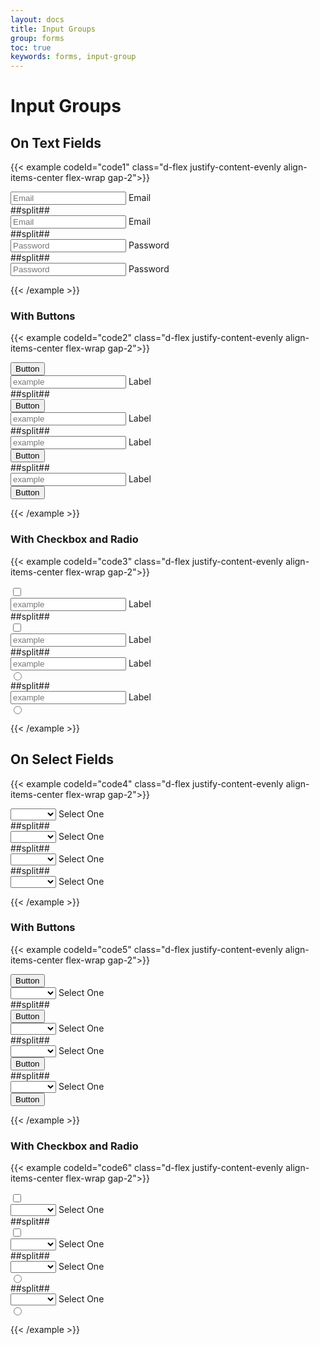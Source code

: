 ```yaml
---
layout: docs
title: Input Groups
group: forms
toc: true
keywords: forms, input-group
---
```


# Input Groups

## On Text Fields

{{< example codeId="code1" class="d-flex justify-content-evenly align-items-center flex-wrap gap-2">}}

<div class="input-group flex-nowrap">
  <span class="input-group-text">
    <i class="bi bi-person-circle"></i>
  </span>
  <div class="form-floating">
    <input type="email" class="form-control" id="email"
           placeholder="Email" autocomplete="off">
    <label for="email">Email</label>
  </div>
</div>
##split##
<div class="input-group flex-nowrap">
  <span class="input-group-text">
    <i class="bi bi-person-circle"></i>
  </span>
  <div class="form-floating form-floating-outlined">
    <input type="email" class="form-control" id="email-outline"
           placeholder="Email" autocomplete="off">
    <label for="email-outline">Email</label>
  </div>
</div>
##split##
<div class="input-group flex-nowrap">
  <div class="form-floating">
    <input type="password" class="form-control" id="password"
           placeholder="Password" autocomplete="off">
    <label for="password">Password</label>
  </div>
  <span class="input-group-text">
    <i class="bi bi-keyboard-fill"></i>
  </span>
</div>
##split##
<div class="input-group flex-nowrap">
  <div class="form-floating form-floating-outlined">
    <input type="password" class="form-control" id="password-outline"
           placeholder="Password" autocomplete="off">
    <label for="password-outline">Password</label>
  </div>
  <span class="input-group-text">
    <i class="bi bi-keyboard-fill"></i>
  </span>
</div>
        
{{< /example >}}

### With Buttons
{{< example codeId="code2" class="d-flex justify-content-evenly align-items-center flex-wrap gap-2">}}

<div class="input-group flex-nowrap">
  <button class="btn btn-secondary" type="button">Button</button>
  <div class="form-floating">
    <input type="text" class="form-control" id="example-1"
           placeholder="example" autocomplete="off">
    <label for="example-1">Label</label>
  </div>
</div>
##split##
<div class="input-group flex-nowrap">
  <button class="btn btn-secondary" type="button">Button</button>
  <div class="form-floating form-floating-outlined">
    <input type="text" class="form-control" id="example-2"
           placeholder="example" autocomplete="off">
    <label for="example-2">Label</label>
  </div>
</div>
##split##
<div class="input-group flex-nowrap">
  <div class="form-floating">
    <input type="text" class="form-control" id="example-3"
           placeholder="example" autocomplete="off">
    <label for="example-3">Label</label>
  </div>
  <button class="btn btn-secondary" type="button">Button</button>
</div>
##split##
<div class="input-group flex-nowrap">
  <div class="form-floating form-floating-outlined">
    <input type="text" class="form-control" id="example-4"
           placeholder="example" autocomplete="off">
    <label for="example-4">Label</label>
  </div>
  <button class="btn btn-secondary" type="button">Button</button>
</div>
        
{{< /example >}}

### With Checkbox and Radio
{{< example codeId="code3" class="d-flex justify-content-evenly align-items-center flex-wrap gap-2">}}

<div class="input-group flex-nowrap">
  <span class="input-group-text">
    <input class="form-check-input" type="checkbox">
  </span>
  <div class="form-floating">
    <input type="text" class="form-control" id="example-5"
           placeholder="example" autocomplete="off">
    <label for="example-5">Label</label>
  </div>
</div>
##split##
<div class="input-group flex-nowrap">
  <span class="input-group-text">
    <input class="form-check-input" type="checkbox">
  </span>
  <div class="form-floating form-floating-outlined">
    <input type="text" class="form-control" id="example-6"
           placeholder="example" autocomplete="off">
    <label for="example-6">Label</label>
  </div>
</div>
##split##
<div class="input-group flex-nowrap">
  <div class="form-floating">
    <input type="text" class="form-control" id="example-7"
           placeholder="example" autocomplete="off">
    <label for="example-7">Label</label>
  </div>
  <span class="input-group-text">
    <input class="form-check-input" type="radio">
  </span>
</div>
##split##
<div class="input-group flex-nowrap">
  <div class="form-floating form-floating-outlined">
    <input type="text" class="form-control" id="example-8"
           placeholder="example" autocomplete="off">
    <label for="example-8">Label</label>
  </div>
  <span class="input-group-text">
    <input class="form-check-input" type="radio">
  </span>
</div>
        
{{< /example >}}

## On Select Fields

{{< example codeId="code4" class="d-flex justify-content-evenly align-items-center flex-wrap gap-2">}}

<div class="input-group flex-nowrap">
  <span class="input-group-text">
    <i class="bi bi-person-circle"></i>
  </span>
  <div class="form-floating">
    <select class="form-select">
      <option value=""></option>
      <option value="1">Option 1</option>
      <option value="2">Option 2</option>
      <option value="3">Option 3</option>
      <option value="4">Option 4</option>
    </select>
    <label>Select One</label>
  </div>
</div>
##split##
<div class="input-group flex-nowrap">
  <span class="input-group-text">
    <i class="bi bi-person-circle"></i>
  </span>
  <div class="form-floating form-floating-outlined">
    <select class="form-select">
      <option value=""></option>
      <option value="1">Option 1</option>
      <option value="2">Option 2</option>
      <option value="3">Option 3</option>
      <option value="4">Option 4</option>
    </select>
    <label>Select One</label>
  </div>
</div>
##split##
<div class="input-group flex-nowrap">
  <div class="form-floating">
    <select class="form-select">
      <option value=""></option>
      <option value="1">Option 1</option>
      <option value="2">Option 2</option>
      <option value="3">Option 3</option>
      <option value="4">Option 4</option>
    </select>
    <label>Select One</label>
  </div>
  <span class="input-group-text">
    <i class="bi bi-keyboard-fill"></i>
  </span>
</div>
##split##
<div class="input-group flex-nowrap">
  <div class="form-floating form-floating-outlined">
    <select class="form-select">
      <option value=""></option>
      <option value="1">Option 1</option>
      <option value="2">Option 2</option>
      <option value="3">Option 3</option>
      <option value="4">Option 4</option>
    </select>
    <label>Select One</label>
  </div>
  <span class="input-group-text">
    <i class="bi bi-keyboard-fill"></i>
  </span>
</div>
        
{{< /example >}}

### With Buttons
{{< example codeId="code5" class="d-flex justify-content-evenly align-items-center flex-wrap gap-2">}}

<div class="input-group flex-nowrap">
  <button class="btn btn-secondary" type="button">Button</button>
  <div class="form-floating">
    <select class="form-select">
      <option value=""></option>
      <option value="1">Option 1</option>
      <option value="2">Option 2</option>
      <option value="3">Option 3</option>
      <option value="4">Option 4</option>
    </select>
    <label>Select One</label>
  </div>
</div>
##split##
<div class="input-group flex-nowrap">
  <button class="btn btn-secondary" type="button">Button</button>
  <div class="form-floating form-floating-outlined">
    <select class="form-select">
      <option value=""></option>
      <option value="1">Option 1</option>
      <option value="2">Option 2</option>
      <option value="3">Option 3</option>
      <option value="4">Option 4</option>
    </select>
    <label>Select One</label>
  </div>
</div>
##split##
<div class="input-group flex-nowrap">
  <div class="form-floating">
    <select class="form-select">
      <option value=""></option>
      <option value="1">Option 1</option>
      <option value="2">Option 2</option>
      <option value="3">Option 3</option>
      <option value="4">Option 4</option>
    </select>
    <label>Select One</label>
  </div>
  <button class="btn btn-secondary" type="button">Button</button>
</div>
##split##
<div class="input-group flex-nowrap">
  <div class="form-floating form-floating-outlined">
    <select class="form-select">
      <option value=""></option>
      <option value="1">Option 1</option>
      <option value="2">Option 2</option>
      <option value="3">Option 3</option>
      <option value="4">Option 4</option>
    </select>
    <label>Select One</label>
  </div>
  <button class="btn btn-secondary" type="button">Button</button>
</div>
        
{{< /example >}}

### With Checkbox and Radio
{{< example codeId="code6" class="d-flex justify-content-evenly align-items-center flex-wrap gap-2">}}

<div class="input-group flex-nowrap">
  <span class="input-group-text">
    <input class="form-check-input" type="checkbox">
  </span>
  <div class="form-floating">
    <select class="form-select">
      <option value=""></option>
      <option value="1">Option 1</option>
      <option value="2">Option 2</option>
      <option value="3">Option 3</option>
      <option value="4">Option 4</option>
    </select>
    <label>Select One</label>
  </div>
</div>
##split##
<div class="input-group flex-nowrap">
  <span class="input-group-text">
    <input class="form-check-input" type="checkbox">
  </span>
  <div class="form-floating form-floating-outlined">
    <select class="form-select">
      <option value=""></option>
      <option value="1">Option 1</option>
      <option value="2">Option 2</option>
      <option value="3">Option 3</option>
      <option value="4">Option 4</option>
    </select>
    <label>Select One</label>
  </div>
</div>
##split##
<div class="input-group flex-nowrap">
  <div class="form-floating">
    <select class="form-select">
      <option value=""></option>
      <option value="1">Option 1</option>
      <option value="2">Option 2</option>
      <option value="3">Option 3</option>
      <option value="4">Option 4</option>
    </select>
    <label>Select One</label>
  </div>
  <span class="input-group-text">
    <input class="form-check-input" type="radio">
  </span>
</div>
##split##
<div class="input-group flex-nowrap">
  <div class="form-floating form-floating-outlined">
    <select class="form-select">
      <option value=""></option>
      <option value="1">Option 1</option>
      <option value="2">Option 2</option>
      <option value="3">Option 3</option>
      <option value="4">Option 4</option>
    </select>
    <label>Select One</label>
  </div>
  <span class="input-group-text">
    <input class="form-check-input" type="radio">
  </span>
</div>
        
{{< /example >}}
